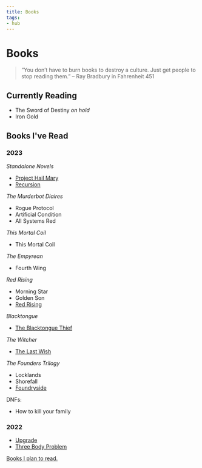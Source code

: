 ```yaml
---
title: Books
tags:
- hub
---
```


# Books

> “You don’t have to burn books to destroy a culture. Just get people to stop reading them.” – Ray Bradbury in Fahrenheit 451

## Currently Reading

- The Sword of Destiny *on hold*
- Iron Gold

## Books I've Read

### 2023
*Standalone Novels*
- [Project Hail Mary](hyqv-book-project-hail-mary.md)
- [Recursion](5zru-book-recursion.md)

*The Murderbot Diaires*
- Rogue Protocol
- Artificial Condition
- All Systems Red

*This Mortal Coil*
- This Mortal Coil

*The Empyrean*
- Fourth Wing

*Red Rising*
- Morning Star
- Golden Son
- [Red Rising](jhb5-book-red-rising.md)

*Blacktongue*
- [The Blacktongue Thief](92vv-book-the-blacktongue-thief.md)

*The Witcher*
- [The Last Wish](2vjy-book-the-last-wish.md)

*The Founders Trilogy*
- Locklands
- Shorefall
- [Foundryside](4x3x-book-foundryside.md)

DNFs:
- How to kill your family

### 2022

- [Upgrade](6lcm-book-upgrade.md)
- [Three Body Problem](74u3-book-three-body-problem.md)

[Books I plan to read.](https://www.goodreads.com/review/list/161626394-daylin-morgan?shelf=to-read)
